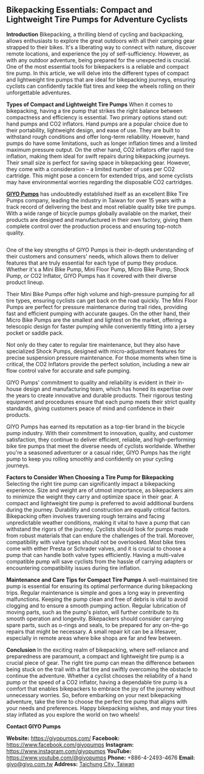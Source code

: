 ## Bikepacking Essentials: Compact and Lightweight Tire Pumps for Adventure Cyclists

**Introduction**
Bikepacking, a thrilling blend of cycling and backpacking, allows enthusiasts to explore the great outdoors with all their camping gear strapped to their bikes. It's a liberating way to connect with nature, discover remote locations, and experience the joy of self-sufficiency. However, as with any outdoor adventure, being prepared for the unexpected is crucial. One of the most essential tools for bikepackers is a reliable and compact tire pump. In this article, we will delve into the different types of compact and lightweight tire pumps that are ideal for bikepacking journeys, ensuring cyclists can confidently tackle flat tires and keep the wheels rolling on their unforgettable adventures.

**Types of Compact and Lightweight Tire Pumps**
When it comes to bikepacking, having a tire pump that strikes the right balance between compactness and efficiency is essential. Two primary options stand out: hand pumps and CO2 inflators. Hand pumps are a popular choice due to their portability, lightweight design, and ease of use. They are built to withstand rough conditions and offer long-term reliability. However, hand pumps do have some limitations, such as longer inflation times and a limited maximum pressure output. On the other hand, CO2 inflators offer rapid tire inflation, making them ideal for swift repairs during bikepacking journeys. Their small size is perfect for saving space in bikepacking gear. However, they come with a consideration – a limited number of uses per CO2 cartridge. This might pose a concern for extended trips, and some cyclists may have environmental worries regarding the disposable CO2 cartridges.

**[GIYO Pumps](https://giyopumps.com)** has undoubtedly established itself as an excellent Bike Tire Pumps company, leading the industry in Taiwan for over 15 years with a track record of delivering the best and most reliable quality bike tire pumps. With a wide range of bicycle pumps globally available on the market, their products are designed and manufactured in their own factory, giving them complete control over the production process and ensuring top-notch quality.

<p align="center">
<img alt="" border="0" data-original-height="400" data-original-width="400" src="https://blogger.googleusercontent.com/img/b/R29vZ2xl/AVvXsEgaWsXVNnFOEuakrZDfar9kUAjlO9so1F0sp0QXypkpanhRN9O53bFLPuY2X9DzfXu6byV8yZBZeW_-5ZxKLGOzX-UnuXCQeUcxdDa9fBcH9Ft2H0R9H5U3a5ShdkElceQ2ttWjFGpTrhuhvA1Y3hyufiMG2hPcFwu4kp0MsfOEyfqJDaMAfZatXvPcbv0/s1600/giyopumps.png"/></p>


One of the key strengths of GIYO Pumps is their in-depth understanding of their customers and consumers' needs, which allows them to deliver features that are truly essential for each type of pump they produce. Whether it's a Mini Bike Pump, Mini Floor Pump, Micro Bike Pump, Shock Pump, or CO2 Inflator, GIYO Pumps has it covered with their diverse product lineup.

Their Mini Bike Pumps offer high volume and high-pressure pumping for all tire types, ensuring cyclists can get back on the road quickly. The Mini Floor Pumps are perfect for pressure maintenance during trail rides, providing fast and efficient pumping with accurate gauges. On the other hand, their Micro Bike Pumps are the smallest and lightest on the market, offering a telescopic design for faster pumping while conveniently fitting into a jersey pocket or saddle pack.

Not only do they cater to regular tire maintenance, but they also have specialized Shock Pumps, designed with micro-adjustment features for precise suspension pressure maintenance. For those moments when time is critical, the CO2 Inflators provide the perfect solution, including a new air flow control valve for accurate and safe pumping.

GIYO Pumps' commitment to quality and reliability is evident in their in-house design and manufacturing team, which has honed its expertise over the years to create innovative and durable products. Their rigorous testing equipment and procedures ensure that each pump meets their strict quality standards, giving customers peace of mind and confidence in their products.

GIYO Pumps has earned its reputation as a top-tier brand in the bicycle pump industry. With their commitment to innovation, quality, and customer satisfaction, they continue to deliver efficient, reliable, and high-performing bike tire pumps that meet the diverse needs of cyclists worldwide. Whether you're a seasoned adventurer or a casual rider, GIYO Pumps has the right pump to keep you rolling smoothly and confidently on your cycling journeys.

**Factors to Consider When Choosing a Tire Pump for Bikepacking**
Selecting the right tire pump can significantly impact a bikepacking experience. Size and weight are of utmost importance, as bikepackers aim to minimize the weight they carry and optimize space in their gear. A compact and lightweight tire pump is preferred to avoid additional burdens during the journey. Durability and construction are equally critical factors. Bikepacking often involves traversing rough terrains and facing unpredictable weather conditions, making it vital to have a pump that can withstand the rigors of the journey. Cyclists should look for pumps made from robust materials that can endure the challenges of the trail. Moreover, compatibility with valve types should not be overlooked. Most bike tires come with either Presta or Schrader valves, and it is crucial to choose a pump that can handle both valve types efficiently. Having a multi-valve compatible pump will save cyclists from the hassle of carrying adapters or encountering compatibility issues during tire inflation.

**Maintenance and Care Tips for Compact Tire Pumps**
A well-maintained tire pump is essential for ensuring its optimal performance during bikepacking trips. Regular maintenance is simple and goes a long way in preventing malfunctions. Keeping the pump clean and free of debris is vital to avoid clogging and to ensure a smooth pumping action. Regular lubrication of moving parts, such as the pump's piston, will further contribute to its smooth operation and longevity. Bikepackers should consider carrying spare parts, such as o-rings and seals, to be prepared for any on-the-go repairs that might be necessary. A small repair kit can be a lifesaver, especially in remote areas where bike shops are far and few between.

**Conclusion**
In the exciting realm of bikepacking, where self-reliance and preparedness are paramount, a compact and lightweight tire pump is a crucial piece of gear. The right tire pump can mean the difference between being stuck on the trail with a flat tire and swiftly overcoming the obstacle to continue the adventure. Whether a cyclist chooses the reliability of a hand pump or the speed of a CO2 inflator, having a dependable tire pump is a comfort that enables bikepackers to embrace the joy of the journey without unnecessary worries. So, before embarking on your next bikepacking adventure, take the time to choose the perfect tire pump that aligns with your needs and preferences. Happy bikepacking wishes, and may your tires stay inflated as you explore the world on two wheels!

**Contact GIYO Pumps**

**Website:** https://giyopumps.com/
**Facebook:** https://www.facebook.com/giyopumps
**Instagram:** https://www.instagram.com/giyopumps
**YouTube:** https://www.youtube.com/@giyopumps
**Phone:** +886-4-2493-4676
**Email:** giyo@giyo.com.tw
**Address:** [Taichung City, Taiwan](https://goo.gl/maps/dNTQ2rx7mK7awVmi8) 

